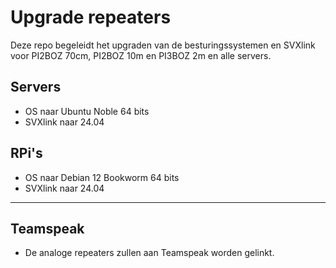 # **Upgrade repeaters**

Deze repo begeleidt het upgraden van de besturingssystemen en SVXlink voor PI2BOZ 70cm, PI2BOZ 10m en PI3BOZ 2m en alle servers.

## **Servers**
- OS naar Ubuntu Noble 64 bits
- SVXlink naar 24.04

## **RPi's**
- OS naar Debian 12 Bookworm 64 bits
- SVXlink naar 24.04


------------
## **Teamspeak**
- De analoge repeaters zullen aan Teamspeak worden gelinkt.
